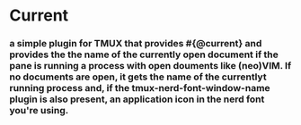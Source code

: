 # Current 
### a simple plugin for TMUX that provides #{@current} and provides the the name of the currently open document if the pane is running a process with open douments like (neo)VIM. If no documents are open, it gets the name of the currentlyt running process and, if the tmux-nerd-font-window-name plugin is also present, an application icon in the nerd font you're using.



